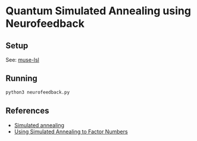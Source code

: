 # Quantum Simulated Annealing using Neurofeedback

## Setup

See: [muse-lsl](https://github.com/alexandrebarachant/muse-lsl)

## Running

```bash
python3 neurofeedback.py
```

## References
* [Simulated annealing](https://en.wikipedia.org/wiki/Simulated_annealing)
* [Using Simulated Annealing to Factor Numbers](https://arxiv.org/abs/1402.1201)
